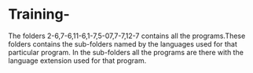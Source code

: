 # Training-
The folders 2-6,7-6,11-6,1-7,5-07,7-7,12-7 contains all the programs.These folders contains the sub-folders named by the languages used for that particular program.
In the sub-folders all the programs are there with the language extension used for that program.
